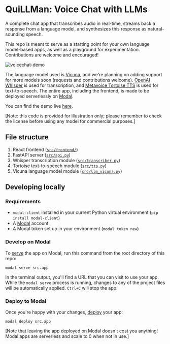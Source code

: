 # QuiLLMan: Voice Chat with LLMs

A complete chat app that transcribes audio in real-time, streams back a response from a language model, and synthesizes this response as natural-sounding speech.

This repo is meant to serve as a starting point for your own language model-based apps, as well as a playground for experimentation. Contributions are welcome and encouraged!

![voicechat-demo](https://user-images.githubusercontent.com/5786378/233541821-ea13c0d0-1104-42e4-8d0a-e9c72f738f97.gif)

The language model used is [Vicuna](https://github.com/lm-sys/FastChat), and we're planning on adding support for more models soon (requests and contributions welcome). [OpenAI Whisper](https://github.com/openai/whisper) is used for transcription, and [Metavoice Tortoise TTS](https://github.com/metavoicexyz/tortoise-tts) is used for text-to-speech. The entire app, including the frontend, is made to be deployed serverlessly on [Modal](http://modal.com/).

You can find the demo live [here](https://modal-labs--quillman-web.modal.run/).

[Note: this code is provided for illustration only; please remember to check the license before using any model for commercial purposes.]

## File structure

1. React frontend ([`src/frontend/`](./src/frontend/))
2. FastAPI server ([`src/api.py`](./src/api.py))
3. Whisper transcription module ([`src/transcriber.py`](./src/transcriber.py))
4. Tortoise text-to-speech module ([`src/tts.py`](./src/tts.py))
5. Vicuna language model module ([`src/llm_vicuna.py`](./src/llm_vicuna.py))

## Developing locally

### Requirements

- `modal-client` installed in your current Python virtual environment (`pip install modal-client`)
- A [Modal](http://modal.com/) account
- A Modal token set up in your environment (`modal token new`)

### Develop on Modal

To [serve](https://modal.com/docs/guide/webhooks#developing-with-modal-serve) the app on Modal, run this command from the root directory of this repo:

```shell
modal serve src.app
```

In the terminal output, you'll find a URL that you can visit to use your app. While the `modal serve` process is running, changes to any of the project files will be automatically applied. `Ctrl+C` will stop the app.

### Deploy to Modal

Once you're happy with your changes, [deploy](https://modal.com/docs/guide/managing-deployments#creating-deployments) your app:

```shell
modal deploy src.app
```

[Note that leaving the app deployed on Modal doesn't cost you anything! Modal apps are serverless and scale to 0 when not in use.]
